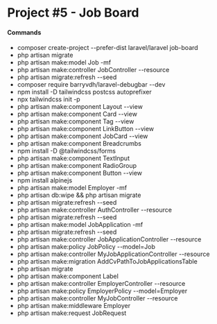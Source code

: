 # Project #5 - Job Board

#### Commands
- composer create-project --prefer-dist laravel/laravel job-board 
- php artisan migrate
- php artisan make:model Job -mf
- php artisan make:controller JobController --resource
- php artisan migrate:refresh --seed
- composer require barryvdh/laravel-debugbar --dev
- npm install -D tailwindcss postcss autoprefixer
- npx tailwindcss init -p
- php artisan make:component Layout --view
- php artisan make:component Card --view
- php artisan make:component Tag --view
- php artisan make:component LinkButton --view
- php artisan make:component JobCard --view
- php artisan make:component Breadcrumbs
- npm install -D @tailwindcss/forms
- php artisan make:component TextInput
- php artisan make:component RadioGroup
- php artisan make:component Button --view
- npm install alpinejs
- php artisan make:model Employer -mf
- php artisan db:wipe && php artisan migrate
- php artisan migrate:refresh --seed
- php artisan make:controller AuthController --resource
- php artisan migrate:refresh --seed
- php artisan make:model JobApplication -mf
- php artisan migrate:refresh --seed
- php artisan make:controller JobApplicationController --resource
- php artisan make:policy JobPolicy --model=Job
- php artisan make:controller MyJobApplicationController --resource
- php artisan make:migration AddCvPathToJobApplicationsTable
- php artisan migrate
- php artisan make:component Label
- php artisan make:controller EmployerController --resource
- php artisan make:policy EmployerPolicy --model=Employer
- php artisan make:controller MyJobController --resource
- php artisan make:middleware Employer
- php artisan make:request JobRequest
